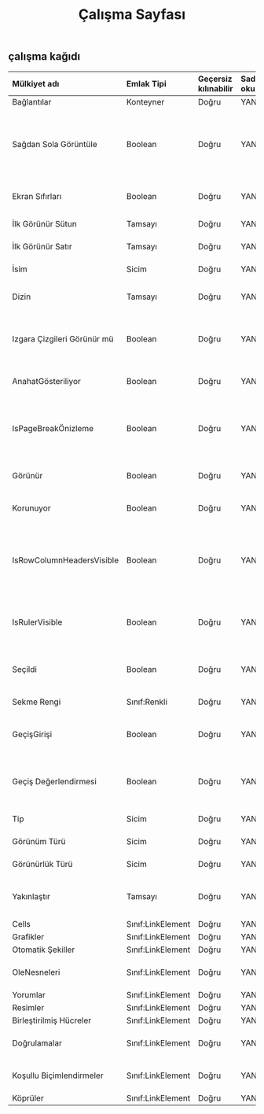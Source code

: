 ﻿---
title: Çalışma Sayfası
second_title: Aspose.Cells Cloud Documen
type: docs
url: /tr/specification/model/worksheet/
description: "Aspose.Cells Bulut modeli spesifikasyonu: Çalışma sayfası. Açma, oluşturma, düzenleme, bölme, birleştirme, karşılaştırma ve dönüştürme gibi özelliklerle Excel ve diğer elektronik tablo belgelerini zahmetsizce yönetin"
weight: 50
---
## **çalışma kağıdı**

 

| Mülkiyet adı| Emlak Tipi| Geçersiz kılınabilir| Sadece oku| Varsayılan değer| Tanım|
|:- |:- |:- |:- |:- |:- |
| Bağlantılar| Konteyner| Doğru| YANLIŞ|||
| Sağdan Sola Görüntüle| Boolean| Doğru| YANLIŞ|| Belirtilen çalışma sayfasının soldan sağa yerine sağdan sola görüntülenip görüntülenmediğini belirtir. Varsayılan yanlıştır.|
| Ekran Sıfırları| Boolean| Doğru| YANLIŞ|| Sıfır değerler görüntüleniyorsa doğrudur.|
| İlk Görünür Sütun| Tamsayı| Doğru| YANLIŞ|| İlk görünür sütun dizinini temsil eder.|
| İlk Görünür Satır| Tamsayı| Doğru| YANLIŞ|| İlk görünür satır dizinini temsil eder.|
| İsim| Sicim| Doğru| YANLIŞ|| Çalışma sayfasının adını alır veya ayarlar.|
| Dizin| Tamsayı| Doğru| YANLIŞ|| Çalışma sayfası koleksiyonundaki sayfanın dizinini alır.|
| Izgara Çizgileri Görünür mü| Boolean| Doğru| YANLIŞ||Kılavuz çizgilerinin görünür olup olmadığını gösteren bir değer alır veya ayarlar. Varsayılan doğrudur.|
| AnahatGösteriliyor| Boolean| Doğru| YANLIŞ|| Anahatın gösterilip gösterilmeyeceğini belirtir.|
| IsPageBreakÖnizleme| Boolean| Doğru| YANLIŞ|| Belirtilen çalışma sayfasının normal görünümde mi yoksa sayfa sonu önizlemesinde mi gösterileceğini belirtir.|
| Görünür| Boolean| Doğru| YANLIŞ|| Çalışma sayfasının görünür olup olmadığını temsil eder.|
| Korunuyor| Boolean| Doğru| YANLIŞ|| Çalışma sayfasının korunup korunmadığını gösterir.|
| IsRowColumnHeadersVisible| Boolean| Doğru| YANLIŞ|| Çalışma sayfasının satır ve sütun başlıklarını görüntüleyip görüntülemeyeceğini belirten bir değer alır veya ayarlar. Varsayılan doğrudur.|
| IsRulerVisible| Boolean| Doğru| YANLIŞ|| Cetvelin görünür olup olmadığını belirtir. Bu özellik yalnızca sayfa sonu önizlemesi için uygulanır.|
| Seçildi| Boolean| Doğru| YANLIŞ|| Çalışma kitabı açıldığında bu çalışma sayfasının seçilip seçilmediğini belirtir.|
| Sekme Rengi| Sınıf:Renkli| Doğru| YANLIŞ|| Çalışma sayfası sekme rengini temsil eder.|
| GeçişGirişi| Boolean| Doğru| YANLIŞ|| Geçiş Formülü Girişi (Lotus uyumluluğu) seçeneğinin etkin olup olmadığını belirtir.|
| Geçiş Değerlendirmesi| Boolean| Doğru| YANLIŞ||Geçiş Formülü Değerlendirmesi (Lotus uyumluluğu) seçeneğinin etkin olup olmadığını belirtir.|
| Tip| Sicim| Doğru| YANLIŞ|| Çalışma sayfası türünü temsil eder.|
| Görünüm Türü| Sicim| Doğru| YANLIŞ|| Görünüm türünü alır ve ayarlar.|
| Görünürlük Türü| Sicim| Doğru| YANLIŞ|| Bu sayfanın görünür durumunu belirtir.|
| Yakınlaştır| Tamsayı| Doğru| YANLIŞ|| Ölçeklendirme faktörünü yüzde olarak temsil eder. 10 ila 400 arasında olmalıdır.|
|Cells | Sınıf:LinkElement| Doğru| YANLIŞ|| Koleksiyonu alır.|
| Grafikler| Sınıf:LinkElement| Doğru| YANLIŞ|| Bir koleksiyon alır|
| Otomatik Şekiller| Sınıf:LinkElement| Doğru| YANLIŞ|||
| OleNesneleri| Sınıf:LinkElement| Doğru| YANLIŞ|| Bir çalışma sayfasındaki koleksiyonunu temsil eder.|
| Yorumlar| Sınıf:LinkElement| Doğru| YANLIŞ|| Koleksiyonu alır.|
| Resimler| Sınıf:LinkElement| Doğru| YANLIŞ|| Koleksiyon alır.|
| Birleştirilmiş Hücreler| Sınıf:LinkElement| Doğru| YANLIŞ|||
| Doğrulamalar| Sınıf:LinkElement| Doğru| YANLIŞ|| Çalışma sayfasındaki veri doğrulama ayarı koleksiyonunu alır.|
| Koşullu Biçimlendirmeler| Sınıf:LinkElement| Doğru| YANLIŞ|| Çalışma sayfasındaki ConditionalFormattings'i alır.|
| Köprüler| Sınıf:LinkElement| Doğru| YANLIŞ|| Koleksiyonu alır.|

